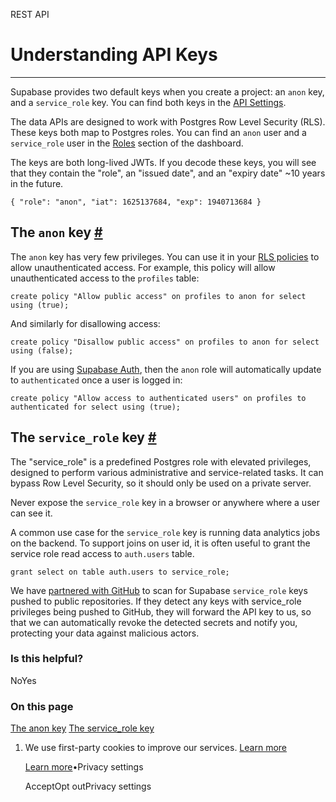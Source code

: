REST API

# Understanding API Keys

* * *

Supabase provides two default keys when you create a project: an `anon` key, and a `service_role` key. You can find both keys in the [API Settings](https://supabase.com/dashboard/project/_/settings/api).

The data APIs are designed to work with Postgres Row Level Security (RLS). These keys both map to Postgres roles. You can find an `anon` user and a `service_role` user in the [Roles](http://supabase.com/dashboard/project/_/database/roles) section of the dashboard.

The keys are both long-lived JWTs. If you decode these keys, you will see that they contain the "role", an "issued date", and an "expiry date" ~10 years in the future.

`
{
"role": "anon",
"iat": 1625137684,
"exp": 1940713684
}
`

## The `anon` key [\#](https://supabase.com/docs/guides/api/api-keys\#the-anon-key)

The `anon` key has very few privileges. You can use it in your [RLS policies](https://supabase.com/docs/guides/database/postgres/row-level-security) to allow unauthenticated access. For example, this policy will allow unauthenticated access to the `profiles` table:

`
create policy "Allow public access" on profiles to anon for
select
using (true);
`

And similarly for disallowing access:

`
create policy "Disallow public access" on profiles to anon for
select
using (false);
`

If you are using [Supabase Auth](https://supabase.com/docs/guides/auth/overview), then the `anon` role will automatically update to `authenticated` once a user is logged in:

`
create policy "Allow access to authenticated users" on profiles to authenticated for
select
using (true);
`

## The `service_role` key [\#](https://supabase.com/docs/guides/api/api-keys\#the-servicerole-key)

The "service\_role" is a predefined Postgres role with elevated privileges, designed to perform various administrative and service-related tasks. It can bypass Row Level Security, so it should only be used on a private server.

Never expose the `service_role` key in a browser or anywhere where a user can see it.

A common use case for the `service_role` key is running data analytics jobs on the backend. To support joins on user id, it is often useful to grant the service role read access to `auth.users` table.

`
grant
select
on table auth.users to service_role;
`

We have [partnered with GitHub](https://github.blog/changelog/2022-03-28-supabase-is-now-a-github-secret-scanning-partner/) to scan for Supabase `service_role` keys pushed to public repositories.
If they detect any keys with service\_role privileges being pushed to GitHub, they will forward the API key to us, so that we can automatically revoke the detected secrets and notify you, protecting your data against malicious actors.

### Is this helpful?

NoYes

### On this page

[The anon key](https://supabase.com/docs/guides/api/api-keys#the-anon-key) [The service\_role key](https://supabase.com/docs/guides/api/api-keys#the-servicerole-key)

1. We use first-party cookies to improve our services. [Learn more](https://supabase.com/privacy#8-cookies-and-similar-technologies-used-on-our-european-services)



   [Learn more](https://supabase.com/privacy#8-cookies-and-similar-technologies-used-on-our-european-services)•Privacy settings





   AcceptOpt outPrivacy settings